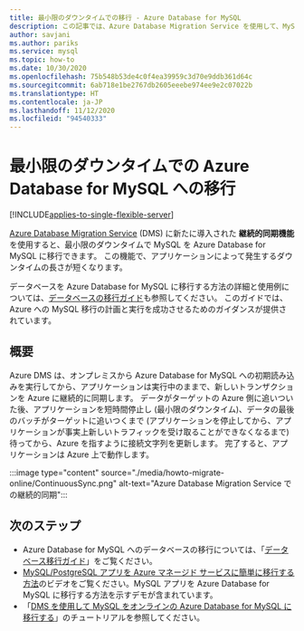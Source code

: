 ```yaml
---
title: 最小限のダウンタイムでの移行 - Azure Database for MySQL
description: この記事では、Azure Database Migration Service を使用して、MySQL データベースを Azure Database for MySQL に最小限のダウンタイムで移行する方法について説明します。
author: savjani
ms.author: pariks
ms.service: mysql
ms.topic: how-to
ms.date: 10/30/2020
ms.openlocfilehash: 75b548b53de4c0f4ea39959c3d70e9ddb361d64c
ms.sourcegitcommit: 6ab718e1be2767db2605eeebe974ee9e2c07022b
ms.translationtype: HT
ms.contentlocale: ja-JP
ms.lasthandoff: 11/12/2020
ms.locfileid: "94540333"
---
```

# <a name="minimal-downtime-migration-to-azure-database-for-mysql"></a>最小限のダウンタイムでの Azure Database for MySQL への移行
[!INCLUDE[applies-to-single-flexible-server](includes/applies-to-single-flexible-server.md)]

[Azure Database Migration Service](https://aka.ms/get-dms) (DMS) に新たに導入された **継続的同期機能** を使用すると、最小限のダウンタイムで MySQL を Azure Database for MySQL に移行できます。 この機能で、アプリケーションによって発生するダウンタイムの長さが短くなります。

データベースを Azure Database for MySQL に移行する方法の詳細と使用例については、[データベースの移行ガイド](https://github.com/Azure/azure-mysql/tree/master/MigrationGuide)も参照してください。 このガイドでは、Azure への MySQL 移行の計画と実行を成功させるためのガイダンスが提供されています。

## <a name="overview"></a>概要
Azure DMS は、オンプレミスから Azure Database for MySQL への初期読み込みを実行してから、アプリケーションは実行中のままで、新しいトランザクションを Azure に継続的に同期します。 データがターゲットの Azure 側に追いついた後、アプリケーションを短時間停止し (最小限のダウンタイム)、データの最後のバッチがターゲットに追いつくまで (アプリケーションを停止してから、アプリケーションが事実上新しいトラフィックを受け取ることができなくなるまで) 待ってから、Azure を指すように接続文字列を更新します。 完了すると、アプリケーションは Azure 上で動作します。

:::image type="content" source="./media/howto-migrate-online/ContinuousSync.png" alt-text="Azure Database Migration Service での継続的同期":::

## <a name="next-steps"></a>次のステップ
- Azure Database for MySQL へのデータベースの移行については、「[データベース移行ガイド](https://github.com/Azure/azure-mysql/tree/master/MigrationGuide)」をご覧ください。
- [MySQL/PostgreSQL アプリを Azure マネージド サービスに簡単に移行する方法](https://medius.studios.ms/Embed/Video/THR2201?sid=THR2201)のビデオをご覧ください。MySQL アプリを Azure Database for MySQL に移行する方法を示すデモが含まれています。
- 「[DMS を使用して MySQL をオンラインの Azure Database for MySQL に移行する](../dms/tutorial-mysql-azure-mysql-online.md)」のチュートリアルを参照してください。